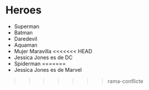 # Heroes

* Superman
* Batman
* Daredevil
* Aquaman
* Mujer Maravilla
<<<<<<< HEAD
* Jessica Jones es de DC
* Spiderman
=======
* Jessica Jones es de Marvel
>>>>>>> rama-conflicte
